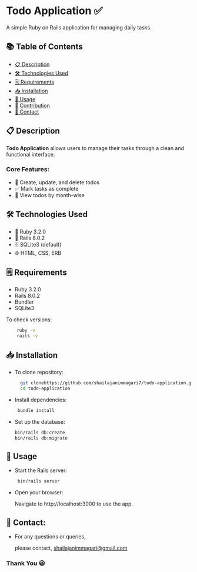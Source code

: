 # Todo Application ✅

A simple Ruby on Rails application for managing daily tasks.

## 📚 Table of Contents

- [📋 Description](#📋-description)
- [🛠️ Technologies Used](#🛠️-technologies-used)
- [🗒️ Requirements](#🗒️-requirements)
- [📥 Installation](#📥-installation)
- [🚀 Usage](#🚀-usage)
- [🤝 Contribution](#🤝-contribution)
- [📧 Contact](#📧-contact)

## 📋 Description

**Todo Application** allows users to manage their tasks through a clean and functional interface.

### Core Features:

- 📝 Create, update, and delete todos
- ✅ Mark tasks as complete
- 📅 View todos by month-wise


## 🛠️ Technologies Used

- 💎 Ruby 3.2.0
- 🚂 Rails 8.0.2
- 🗄️ SQLite3 (default) 
- 🌐 HTML, CSS, ERB


## 🗒️ Requirements

- Ruby 3.2.0 
- Rails 8.0.2
- Bundler  
- SQLite3 

To check versions:
```bash
    ruby -v
    rails -v
```



## 📥 Installation
- To clone repository:

  ```bash
    git clonehttps://github.com/shailajanimmagari7/todo-application.git
    cd todo-application
  ```
- Install dependencies:
  ```bash
   bundle install
  ```
- Set up the database:
  ```bash
  bin/rails db:create
  bin/rails db:migrate

  ```
## 🚀 Usage

- Start the Rails server:
  ```bash
   bin/rails server
  ```

- Open your browser:

  Navigate to http://localhost:3000 to use the app.

## 📧 Contact:
- For any questions or queries, 

   please contact, [shailajanimmagari@gmail.com](shailajanimmagari@gmail.com)
  
### Thank You 😃
